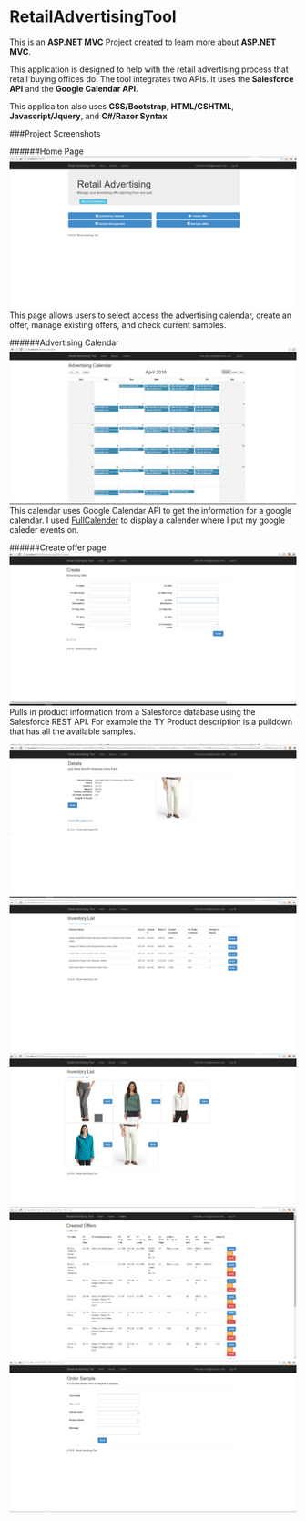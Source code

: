 # RetailAdvertisingTool

This is an **ASP.NET MVC** Project created to learn more about **ASP.NET MVC**. 

This application is designed to help with the retail advertising process that retail buying offices do. The tool integrates two APIs. It uses the **Salesforce API** and the **Google Calendar API**. 

This applicaiton also uses **CSS/Bootstrap**, **HTML/CSHTML**, **Javascript/Jquery**, and **C#/Razor Syntax**


###Project Screenshots

######Home Page
![Screen Shot](https://github.com/mfcastro/RetailAdvertisingTool/blob/master/Screenshots/index%20page.PNG)
This page allows users to select access the advertising calendar, create an offer, manage existing offers, and check current samples.
</br>

######Advertising Calendar
![Screen Shot](https://github.com/mfcastro/RetailAdvertisingTool/blob/master/Screenshots/calendar%20page.PNG)
This calendar uses Google Calendar API to get the information for a google calendar. I used [FullCalender](http://fullcalendar.io/) to display a calender where I put my google caleder events on. 
</br>

######Create offer page
![Screen Shot](https://github.com/mfcastro/RetailAdvertisingTool/blob/master/Screenshots/create%20offer%20page.PNG)
Pulls in product information from a Salesforce database using the Salesforce REST API. For example the TY Product description is a pulldown that has all the available samples.
<br>

![Screen Shot](https://github.com/mfcastro/RetailAdvertisingTool/blob/master/Screenshots/inventory%20item%20page%20view.PNG)
![Screen Shot](https://github.com/mfcastro/RetailAdvertisingTool/blob/master/Screenshots/inventory%20list%20page.PNG)
![Screen Shot](https://github.com/mfcastro/RetailAdvertisingTool/blob/master/Screenshots/inventory%20list%20picture%20view%20page.PNG)
![Screen Shot](https://github.com/mfcastro/RetailAdvertisingTool/blob/master/Screenshots/offer%20list%20page.PNG)
![Screen Shot](https://github.com/mfcastro/RetailAdvertisingTool/blob/master/Screenshots/Email%20contact%20form.PNG)
